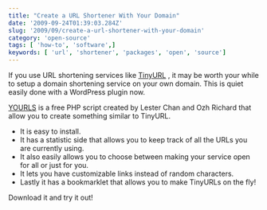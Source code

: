 ```yaml
---
title: "Create a URL Shortener With Your Domain"
date: '2009-09-24T01:39:03.284Z'
slug: '2009/09/create-a-url-shortener-with-your-domain'
category: 'open-source'
tags: [ 'how-to', 'software',]
keywords: [ 'url', 'shortener', 'packages', 'open', 'source']
---
```


If you use URL shortening services like [TinyURL](https://tinyurl.com/) , it may be worth your while to setup a domain shortening service on your own domain. This is quiet easily done with a WordPress plugin now.

[YOURLS](https://yourls.org/) is a free PHP script created by Lester Chan and Ozh Richard that allow you to create something similar to TinyURL.

- It is easy to install.
- It has a statistic side that allows you to keep track of all the URLs you are currently using.
- It also easily allows you to choose between making your service open for all or just for you.
- It lets you have customizable links instead of random characters.
- Lastly it has a bookmarklet that allows you to make TinyURLs on the fly!

Download it and try it out!